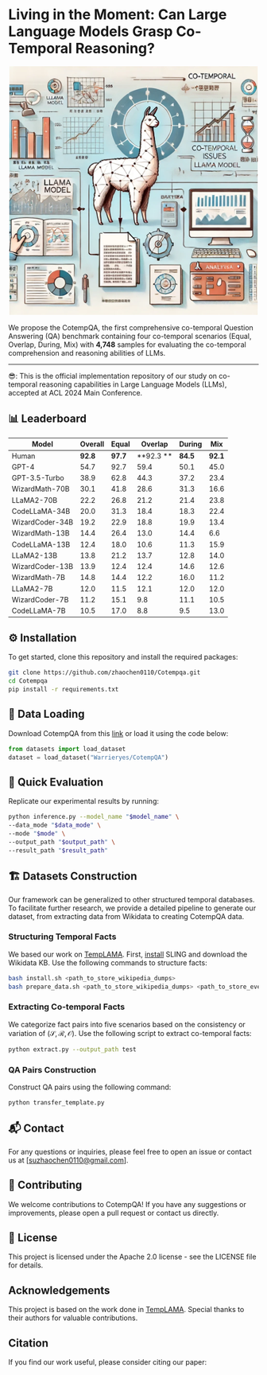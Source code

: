 # Living in the Moment: Can Large Language Models Grasp Co-Temporal Reasoning?

<p align="center">
  <img src="picture.png" width=500 alt="image1">
</p>


We propose the CotempQA, the first comprehensive co-temporal Question Answering (QA) benchmark containing four co-temporal scenarios (Equal, Overlap, During, Mix) with **4,748** samples for evaluating the co-temporal comprehension and reasoning abilities of LLMs.


<hr>
😎: This is the official implementation repository of our study on co-temporal reasoning capabilities in Large Language Models (LLMs), accepted at ACL 2024 Main Conference.

## 📊 Leaderboard

| Model           | Overall | Equal  | Overlap | During | Mix  |
| --------------- | ------- | ------ | ------- | ------ | ---- |
| Human           | **92.8**    | **97.7**   | **92.3 **   | **84.5**   | **92.1** |
| GPT-4           | 54.7    | 92.7   | 59.4    | 50.1   | 45.0 |
| GPT-3.5-Turbo   | 38.9    | 62.8   | 44.3    | 37.2   | 23.4 |
| WizardMath-70B  | 30.1    | 41.8   | 28.6    | 31.3   | 16.6 |
| LLaMA2-70B      | 22.2    | 26.8   | 21.2    | 21.4   | 23.8 |
| CodeLLaMA-34B   | 20.0    | 31.3   | 18.4    | 18.3   | 22.4 |
| WizardCoder-34B | 19.2    | 22.9   | 18.8    | 19.9   | 13.4 |
| WizardMath-13B  | 14.4    | 26.4   | 13.0    | 14.4   | 6.6  |
| CodeLLaMA-13B   | 12.4    | 18.0   | 10.6    | 11.3   | 15.9 |
| LLaMA2-13B      | 13.8    | 21.2   | 13.7    | 12.8   | 14.0 |
| WizardCoder-13B | 13.9    | 12.4   | 12.4    | 14.6   | 12.6 |
| WizardMath-7B   | 14.8    | 14.4   | 12.2    | 16.0   | 11.2 |
| LLaMA2-7B       | 12.0    | 11.5   | 12.1    | 12.0   | 12.0 |
| WizardCoder-7B  | 11.2    | 15.1   | 9.8     | 11.1   | 10.5 |
| CodeLLaMA-7B    | 10.5    | 17.0   | 8.8     | 9.5    | 13.0 |


## ⚙️ **Installation**

To get started, clone this repository and install the required packages:

```bash
git clone https://github.com/zhaochen0110/Cotempqa.git
cd Cotempqa
pip install -r requirements.txt
```

## **🚧 Data Loading**

Download CotempQA from this [link](https://huggingface.co/datasets/Warrieryes/CotempQA/) or load it using the code below:

```python
from datasets import load_dataset
dataset = load_dataset("Warrieryes/CotempQA")
```

## 💎 Quick Evaluation

Replicate our experimental results by running:

```bash
python inference.py --model_name "$model_name" \
--data_mode "$data_mode" \
--mode "$mode" \
--output_path "$output_path" \
--result_path "$result_path" 
```

## 🏗️ Datasets Construction

Our framework can be generalized to other structured temporal databases. To facilitate further research, we provide a detailed pipeline to generate our dataset, from extracting data from Wikidata to creating CotempQA data.

### Structuring Temporal Facts

We based our work on [TempLAMA](https://github.com/google-research/language/tree/master/language/templama). First, [install](https://github.com/ringgaard/sling/blob/master/doc/guide/install.md) SLING and download the Wikidata KB. Use the following commands to structure facts:

```bash
bash install.sh <path_to_store_wikipedia_dumps>
bash prepare_data.sh <path_to_store_wikipedia_dumps> <path_to_store_events>
```

### Extracting Co-temporal Facts

We categorize fact pairs into five scenarios based on the consistency or variation of $(\mathcal{S}, \mathcal{R}, \mathcal{O})$. Use the following script to extract co-temporal facts:

```bash
python extract.py --output_path test
```

### QA Pairs Construction

Construct QA pairs using the following command:

```python
python transfer_template.py
```

## 📬 Contact

For any questions or inquiries, please feel free to open an issue or contact us at [suzhaochen0110@gmail.com].

## 🤝 Contributing

We welcome contributions to CotempQA! If you have any suggestions or improvements, please open a pull request or contact us directly.

## 📜 License

This project is licensed under the Apache 2.0 license - see the LICENSE file for details.

## Acknowledgements

This project is based on the work done in [TempLAMA](https://github.com/google-research/language/tree/master/language/templama). Special thanks to their authors for valuable contributions.

## Citation

If you find our work useful, please consider citing our paper:

